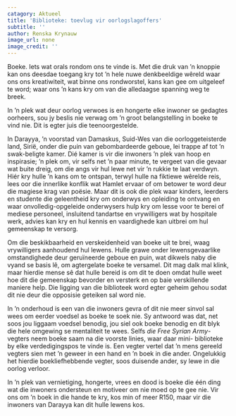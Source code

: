 ```yaml
---
catagory: Aktueel
title: 'Biblioteke: toevlug vir oorlogslagoffers'
subtitle: ''
author: Renska Krynauw
image_url: none
image_credit: ''
---
```


Boeke. Iets wat orals rondom ons te vinde is. Met die druk van ’n knoppie kan ons deesdae toegang kry tot ’n hele nuwe denkbeeldige wêreld waar ons ons kreatiwiteit, wat binne ons rondworstel, kans kan gee om uitgeleef te word; waar ons ’n kans kry om van die alledaagse spanning weg te breek.

In ’n plek wat deur oorlog verwoes is en hongerte elke inwoner se gedagtes oorheers, sou jy beslis nie verwag om ’n groot belangstelling in boeke te vind nie. Dit is egter juis die teenoorgestelde.

In Darayya, ’n voorstad van Damaskus, Suid-Wes van die oorloggeteisterde land, Sirië, onder die puin van gebombardeerde geboue, lei trappe af tot ’n swak-beligte kamer. Dié kamer is vir die inwoners ’n plek van hoop en inspirasie; ’n plek om, vir selfs net ’n paar minute, te vergeet van die gevaar wat buite dreig, om die angs vir hul lewe net vir ’n rukkie te laat verdwyn. Hiér kry hulle ’n kans om te ontspan, terwyl hulle na fiktiewe wêrelde reis, lees oor die innerlike konflik wat Hamlet ervaar of om betower te word deur die magiese krag van poësie. Maar dit is ook die plek waar kinders, leerders en studente die geleentheid kry om onderwys en opleiding te ontvang en waar onvolledig-opgeleide onderwysers hulp kry om lesse voor te berei of mediese personeel, insluitend tandartse en vrywilligers wat by hospitale werk, advies kan kry en hul kennis en vaardighede kan uitbrei om hul gemeenskap te versorg.

Om die beskikbaarheid en verskeidenheid van boeke uit te brei, waag vrywilligers aanhoudend hul lewens. Hulle grawe onder lewensgevaarlike omstandighede deur geruïneerde geboue en puin, wat dikwels naby die vyand se basis lê, om agtergelate boeke te versamel. Dit mag dalk mal klink, maar hierdie mense sê dat hulle bereid is om dit te doen omdat hulle weet hoe dit die gemeenskap bevorder en versterk en op baie verskillende maniere help. Die ligging van die biblioteek word egter geheim gehou sodat dit nie deur die opposisie geteiken sal word nie.

In ’n onderhoud is een van die inwoners gevra of dit nie meer sinvol sal wees om eerder voedsel as boeke te soek nie. Sy antwoord was dat, net soos jou liggaam voedsel benodig, jou siel ook boeke benodig en dit blyk die hele omgewing se mentaliteit te wees. Selfs _die Free Syrian Army_-vegters neem boeke saam na die voorste linies, waar daar mini- biblioteke by elke verdedigingspos te vinde is. Een vegter vertel dat ’n mens gereeld vegters sien met ’n geweer in een hand en ’n boek in die ander. Ongelukkig het hierdie boekliefhebbende vegter, soos duisende ander, sy lewe in die oorlog verloor.

In ’n plek van vernietiging, hongerte, vrees en dood is boeke die één ding wat die inwoners ondersteun en motiveer om nie moed op te gee nie. Vir ons om ’n boek in die hande te kry, kos min of meer R150, maar vir die inwoners van Darayya kan dit hulle lewens kos.
